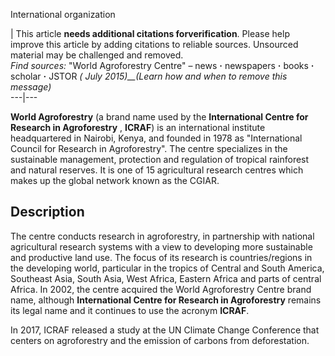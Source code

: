 International organization

| This article **needs additional citations forverification**. Please help
improve this article by adding citations to reliable sources. Unsourced
material may be challenged and removed.  
_Find sources:_ "World Agroforestry Centre" – news **·** newspapers **·**
books **·** scholar **·** JSTOR _( July 2015)__(Learn how and when to remove
this message)_  
---|---  
  
**World Agroforestry** (a brand name used by the **International Centre for
Research in Agroforestry** , **ICRAF**) is an international institute
headquartered in Nairobi, Kenya, and founded in 1978 as "International Council
for Research in Agroforestry". The centre specializes in the sustainable
management, protection and regulation of tropical rainforest and natural
reserves. It is one of 15 agricultural research centres which makes up the
global network known as the CGIAR.

## Description

The centre conducts research in agroforestry, in partnership with national
agricultural research systems with a view to developing more sustainable and
productive land use. The focus of its research is countries/regions in the
developing world, particular in the tropics of Central and South America,
Southeast Asia, South Asia, West Africa, Eastern Africa and parts of central
Africa. In 2002, the centre acquired the World Agroforestry Centre brand name,
although **International Centre for Research in Agroforestry** remains its
legal name and it continues to use the acronym **ICRAF**.

In 2017, ICRAF released a study at the UN Climate Change Conference that
centers on agroforestry and the emission of carbons from deforestation.